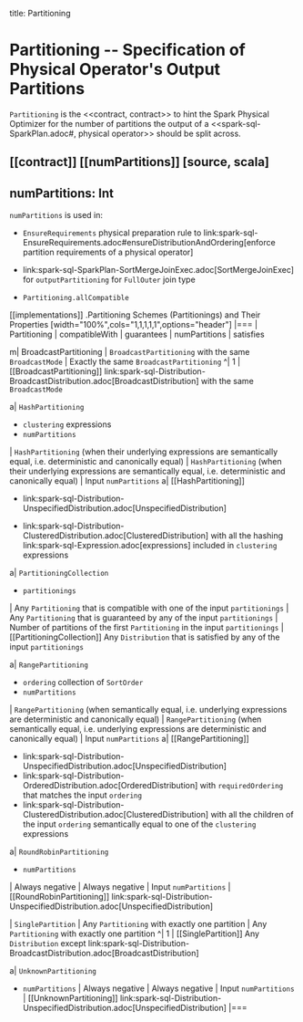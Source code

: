 title: Partitioning

# Partitioning -- Specification of Physical Operator's Output Partitions

`Partitioning` is the <<contract, contract>> to hint the Spark Physical Optimizer for the number of partitions the output of a <<spark-sql-SparkPlan.adoc#, physical operator>> should be split across.

[[contract]]
[[numPartitions]]
[source, scala]
----
numPartitions: Int
----

`numPartitions` is used in:

* `EnsureRequirements` physical preparation rule to link:spark-sql-EnsureRequirements.adoc#ensureDistributionAndOrdering[enforce partition requirements of a physical operator]

* link:spark-sql-SparkPlan-SortMergeJoinExec.adoc[SortMergeJoinExec] for `outputPartitioning` for `FullOuter` join type
* `Partitioning.allCompatible`

[[implementations]]
.Partitioning Schemes (Partitionings) and Their Properties
[width="100%",cols="1,1,1,1,1",options="header"]
|===
| Partitioning
| compatibleWith
| guarantees
| numPartitions
| satisfies

m| BroadcastPartitioning
| `BroadcastPartitioning` with the same `BroadcastMode`
| Exactly the same `BroadcastPartitioning`
^| 1
| [[BroadcastPartitioning]] link:spark-sql-Distribution-BroadcastDistribution.adoc[BroadcastDistribution] with the same `BroadcastMode`

a| `HashPartitioning`

* `clustering` expressions
* `numPartitions`

| `HashPartitioning` (when their underlying expressions are semantically equal, i.e. deterministic and canonically equal)
| `HashPartitioning` (when their underlying expressions are semantically equal, i.e. deterministic and canonically equal)
| Input `numPartitions`
a| [[HashPartitioning]]

* link:spark-sql-Distribution-UnspecifiedDistribution.adoc[UnspecifiedDistribution]

* link:spark-sql-Distribution-ClusteredDistribution.adoc[ClusteredDistribution] with all the hashing link:spark-sql-Expression.adoc[expressions] included in `clustering` expressions

a| `PartitioningCollection`

* `partitionings`

| Any `Partitioning` that is compatible with one of the input `partitionings`
| Any `Partitioning` that is guaranteed by any of the input `partitionings`
| Number of partitions of the first `Partitioning` in the input `partitionings`
| [[PartitioningCollection]] Any `Distribution` that is satisfied by any of the input `partitionings`

a| `RangePartitioning`

* `ordering` collection of `SortOrder`
* `numPartitions`

| `RangePartitioning` (when semantically equal, i.e. underlying expressions are deterministic and canonically equal)
| `RangePartitioning` (when semantically equal, i.e. underlying expressions are deterministic and canonically equal)
| Input `numPartitions`
a| [[RangePartitioning]]

* link:spark-sql-Distribution-UnspecifiedDistribution.adoc[UnspecifiedDistribution]
* link:spark-sql-Distribution-OrderedDistribution.adoc[OrderedDistribution] with `requiredOrdering` that matches the input `ordering`
* link:spark-sql-Distribution-ClusteredDistribution.adoc[ClusteredDistribution] with all the children of the input `ordering` semantically equal to one of the `clustering` expressions

a| `RoundRobinPartitioning`

* `numPartitions`

| Always negative
| Always negative
| Input `numPartitions`
| [[RoundRobinPartitioning]] link:spark-sql-Distribution-UnspecifiedDistribution.adoc[UnspecifiedDistribution]

| `SinglePartition`
| Any `Partitioning` with exactly one partition
| Any `Partitioning` with exactly one partition
^| 1
| [[SinglePartition]] Any `Distribution` except link:spark-sql-Distribution-BroadcastDistribution.adoc[BroadcastDistribution]

a| `UnknownPartitioning`

* `numPartitions`
| Always negative
| Always negative
| Input `numPartitions`
| [[UnknownPartitioning]] link:spark-sql-Distribution-UnspecifiedDistribution.adoc[UnspecifiedDistribution]
|===
